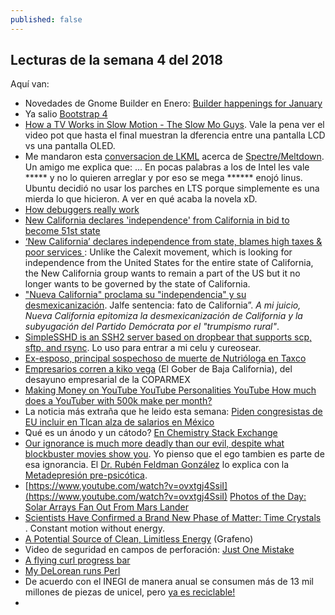 ```yaml
---
published: false
---
```

## Lecturas de la semana 4 del 2018

Aquí van:

- Novedades de Gnome Builder en Enero: [Builder happenings for January](https://blogs.gnome.org/chergert/2018/01/20/builder-happenings-for-january/)
- Ya salio [Bootstrap 4](https://blog.getbootstrap.com/2018/01/18/bootstrap-4/)
- [How a TV Works in Slow Motion - The Slow Mo Guys](https://www.youtube.com/watch?v=3BJU2drrtCM). Vale la pena ver el video pot que hasta el final muestran la dferencia entre una pantalla LCD vs una pantalla OLED.
- Me mandaron esta [conversacion de LKML](http://lkml.iu.edu/hypermail/linux/kernel/1801.2/04628.html) acerca de [Spectre/Meltdown](https://hackaday.com/2018/01/05/lets-talk-intel-meltdown-and-spectre/). Un amigo me explica que: ... En pocas palabras a los de Intel les vale ***** y no lo quieren arreglar y por eso se mega ****** enojó linus. Ubuntu decidió no usar los parches en LTS porque simplemente es una mierda lo que hicieron. A ver en qué acaba la novela xD.
- [ How debuggers really work](https://opensource.com/article/18/1/how-debuggers-really-work)
- [New California declares 'independence' from California in bid to become 51st state](https://www.usatoday.com/story/news/nation-now/2018/01/16/new-california-declares-independence-california-bid-become-51st-state/1036681001/)
- [‘New California’ declares independence from state, blames high taxes & poor services ](https://www.rt.com/usa/416118-new-california-declares-independence/): Unlike the Calexit movement, which is looking for independence from the United States for the entire state of California, the New California group wants to remain a part of the US but it no longer wants to be governed by the state of California.
- [ "Nueva California" proclama su "independencia" y su desmexicanización](http://www.jornada.unam.mx/2018/01/24/opinion/018o1pol). Jalfe sentencia: fato de California”. _A mi juicio, Nueva California epitomiza la desmexicanización de California y la subyugación del Partido Demócrata por el "trumpismo rural"_.
- [SimpleSSHD is an SSH2 server based on dropbear that supports scp, sftp, and rsync](http://www.galexander.org/software/simplesshd/). Lo uso para entrar a mi celu y cureosear.
- [Ex-esposo, principal sospechoso de muerte de Nutrióloga en Taxco](http://www.eluniversal.com.mx/estados/ex-esposo-principal-sospechoso-de-crimen-de-nutriologa-en-taxco)
- [Empresarios corren a kiko vega](https://www.tijuanasincensura.com/2018/01/24/empresarios-corren-a-kiko-vega-del-desayuno-empresarial-coparmex/amp/) (El Gober de Baja California), del desayuno empresarial de la COPARMEX
- [Making Money on YouTube YouTube Personalities YouTube How much does a YouTuber with 500k make per month?](https://www.quora.com/How-much-does-a-YouTuber-with-500k-make-per-month)
- La noticia más extraña que he leido esta semana: [ Piden congresistas de EU incluir en Tlcan alza de salarios en México](http://www.lacronica.com/EdicionEnLinea/Notas/Nacional/24012018/1303217-Piden-congresistas-de-EU-incluir-en-Tlcan-alza-de-salarios-en-Mexico.html)
- ̉̉Qué es un ánodo y un cátodo? [En Chemistry Stack Exchange](https://chemistry.stackexchange.com/questions/68533/which-is-anode-and-which-is-cathode)
- [Our ignorance is much more deadly than our evil, despite what blockbuster movies show you](https://www.zmescience.com/science/blockbuster-environment-disaster/). Yo pienso que el ego tambien es parte de esa ignorancia. El [Dr. Rubén Feldman González](https://www.percepcionunitaria.org/es/presentaci-n) lo explica con la [Metadepresión pre-psicótica](https://www.percepcionunitaria.org/es/la-metadepresi-n-pre-psic-tica).
- [https://www.youtube.com/watch?v=ovxtgj4SsiI](https://www.youtube.com/watch?v=ovxtgj4SsiI)
[ Photos of the Day: Solar Arrays Fan Out From Mars Lander](https://www.pddnet.com/videos/2018/01/photos-day-solar-arrays-fan-out-mars-lander)
- [Scientists Have Confirmed a Brand New Phase of Matter: Time Crystals ](https://www.sciencealert.com/scientists-have-just-announced-a-brand-new-form-of-matter-time-crystals). Constant motion without energy.
- [A Potential Source of Clean, Limitless Energy](https://www.youtube.com/watch?v=wrleMqm3HiU) (Grafeno)
- Video de seguridad en campos de perforación: [Just One Mistake](https://www.youtube.com/watch?v=NMpf11mffiw)
- [A flying curl progress bar](https://daniel.haxx.se/blog/2018/01/22/a-flying-curl-progress-bar/)
- [ My DeLorean runs Perl](https://opensource.com/article/18/1/my-delorean-runs-perl)
- De acuerdo con el INEGI de manera anual se consumen más de 13 mil millones de piezas de unicel, pero [ya es reciclable!](http://www.adn40.mx/noticia/cultura/nota/2018-01-09-20-35/el-unicel-ya-se-puede-reciclar/)
- 

